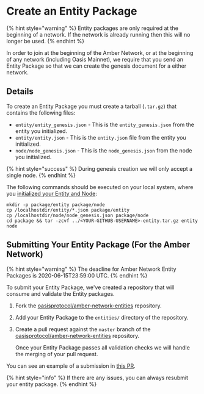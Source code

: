 # Create an Entity Package

{% hint style="warning" %}
Entity packages are only required at the beginning of a network. If the network is already running then this will no longer be used.
{% endhint %}

In order to join at the beginning of the Amber Network, or at the beginning of any network \(including Oasis Mainnet\), we require that you send an Entity Package so that we can create the genesis document for a either network.

## Details

To create an Entity Package you must create a tarball \(`.tar.gz`\) that contains the following files:

* `entity/entity_genesis.json` - This is the `entity_genesis.json` from the entity you initialized.
* `entity/entity.json` - This is the `entity.json` file from the entity you initialized.
* `node/node_genesis.json` - This is the `node_genesis.json` from the node you initialized.

{% hint style="success" %}
During genesis creation we will only accept a single node.
{% endhint %}

The following commands should be executed on your local system, where you [initialized your Entity and Node](running-a-node.md#initializing-an-entity):

```text
mkdir -p package/entity package/node
cp /localhostdir/entity/*.json package/entity
cp /localhostdir/node/node_genesis.json package/node
cd package && tar -zcvf ../<YOUR-GITHUB-USERNAME>-entity.tar.gz entity node
```

## Submitting Your Entity Package \(For the Amber Network\)

{% hint style="warning" %}
The deadline for Amber Network Entity Packages is 2020-06-15T23:59:00 UTC.
{% endhint %}

To submit your Entity Package, we've created a repository that will consume and validate the Entity packages.

1. Fork the [oasisprotocol/amber-network-entities](https://github.com/oasisprotocol/amber-network-entities) repository.
2. Add your Entity Package to the `entities/` directory of the repository.
3. Create a pull request against the `master` branch of the [oasisprotocol/amber-network-entities](https://github.com/oasisprotocol/amber-network-entities) repository.  


   Once your Entity Package passes all validation checks we will handle the merging of your pull request.

You can see an example of a submission in [this PR](https://github.com/oasisprotocol/amber-network-entities/pull/1).

{% hint style="info" %}
If there are any issues, you can always resubmit your entity package.
{% endhint %}

